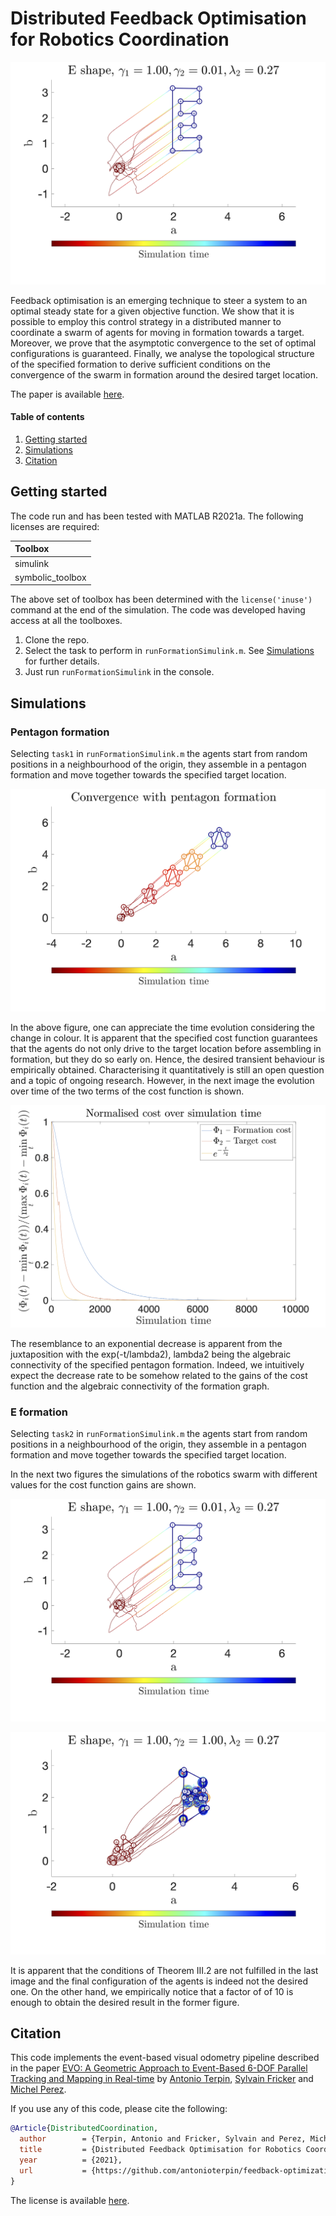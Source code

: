 # Distributed Feedback Optimisation for Robotics Coordination

![Distributed Feedback Optimisation for Robotics Coordination](media/E.png)

Feedback optimisation is an emerging technique to steer a system to an optimal steady state for a given objective function. We show that it is possible to employ this control strategy in a distributed manner to coordinate a swarm of agents for moving in formation towards a target. Moreover, we prove that the asymptotic convergence to the set of optimal configurations is guaranteed. Finally, we analyse the topological structure of the specified formation to derive sufficient conditions on the convergence of the swarm in formation around the desired target location.

The paper is available [here](paper.pdf).

#### Table of contents
1. [Getting started](#getstarted)
2. [Simulations](#examples)
3. [Citation](#license)

<a name="getstarted"></a>
## Getting started
The code run and has been tested with MATLAB R2021a. The following licenses are required:

|Toolbox|
|:----- |
|simulink|
|symbolic_toolbox|

The above set of toolbox has been determined with the `license('inuse')` command at the end of the simulation. The code was developed having access at all the toolboxes.

1. Clone the repo.
2. Select the task to perform in `runFormationSimulink.m`. See [Simulations](#examples) for further details.
3. Just run `runFormationSimulink` in the console.

<a name="examples"></a>
## Simulations

### Pentagon formation
Selecting `task1` in `runFormationSimulink.m` the agents start from random positions in a neighbourhood of the origin, they assemble in a pentagon formation and move together towards the specified target location.

![Pentagon formation flocking](media/pentagon.png)

In the above figure, one can appreciate the time evolution considering the change in colour. It is apparent that the specified cost function guarantees that the agents do not only drive to the target location before assembling in formation, but they do so early on. Hence, the desired transient behaviour is empirically obtained. Characterising it quantitatively is still an open question and a topic of ongoing research. However, in the next image the evolution over time of the two terms of the cost function is shown.

![Cost terms for pentagon formation](media/pentagoncost.png)

The resemblance to an exponential decrease is apparent from the juxtaposition with the exp(-t/lambda2), lambda2 being the algebraic connectivity of the specified pentagon formation. Indeed, we intuitively expect the decrease rate to be somehow related to the gains of the cost function and the algebraic connectivity of the formation graph.

### E formation
Selecting `task2` in `runFormationSimulink.m` the agents start from random positions in a neighbourhood of the origin, they assemble in a pentagon formation and move together towards the specified target location.

In the next two figures the simulations of the robotics swarm with different values for the cost function gains are shown.

![Correct convergence to target location in formation](media/E.png)

![Convergence to undesired formation](media/Ewrong.png)

It is apparent that the conditions of Theorem III.2 are not fulfilled in the last image and the final configuration of the agents is indeed not the desired one. On the other hand, we empirically notice that a factor of of 10 is enough to obtain the desired result in the former figure.


<a name="license"></a>
## Citation
This code implements the event-based visual odometry pipeline described in the paper [EVO: A Geometric Approach to Event-Based 6-DOF Parallel Tracking and Mapping in Real-time](http://rpg.ifi.uzh.ch/docs/RAL16_EVO.pdf) by [Antonio Terpin](), [Sylvain Fricker]() and [Michel Perez]().

If you use any of this code, please cite the following:
```bibtex
@Article{DistributedCoordination,
  author        = {Terpin, Antonio and Fricker, Sylvain and Perez, Michel},
  title         = {Distributed Feedback Optimisation for Robotics Coordination}, 
  year          = {2021},
  url           = {https://github.com/antonioterpin/feedback-optimization-swarm-robotics}
}
```

The license is available [here](LICENSE).
